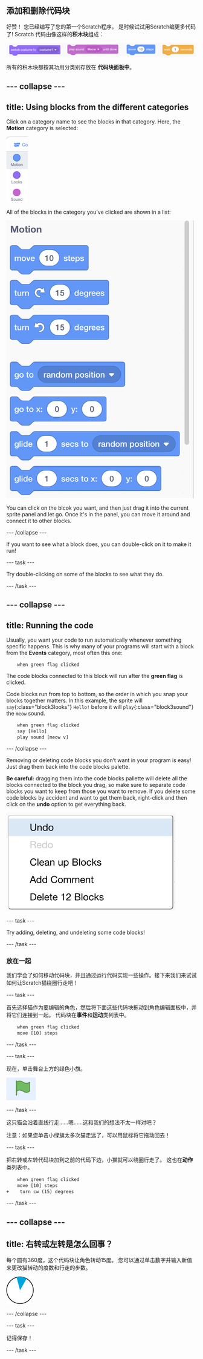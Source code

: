## 添加和删除代码块

好赞！ 您已经编写了您的第一个Scratch程序。 是时候试试用Scratch编更多代码了! Scratch 代码由像这样的**积木块**组成：

![](images/code1.png)

所有的积木块都按其功用分类别存放在 **代码块面板中**。

## \--- collapse \---

## title: Using blocks from the different categories

Click on a category name to see the blocks in that category. Here, the **Motion** category is selected:

![](images/code2a.png)

All of the blocks in the category you've clicked are shown in a list:

![](images/code2b.png)

You can click on the blcok you want, and then just drag it into the current sprite panel and let go. Once it's in the panel, you can move it around and connect it to other blocks.

\--- /collapse \---

If you want to see what a block does, you can double-click on it to make it run!

\--- task \---

Try double-clicking on some of the blocks to see what they do.

\--- /task \---

## \--- collapse \---

## title: Running the code

Usually, you want your code to run automatically whenever something specific happens. This is why many of your programs will start with a block from the **Events** category, most often this one:

```blocks3
    when green flag clicked
```

The code blocks connected to this block will run after the **green flag** is clicked.

Code blocks run from top to bottom, so the order in which you snap your blocks together matters. In this example, the sprite will `say`{:class="block3looks"} `Hello!` before it will `play`{:class="block3sound"} the `meow` sound.

```blocks3
    when green flag clicked
    say [Hello]
    play sound [meow v]
```

\--- /collapse \---

Removing or deleting code blocks you don’t want in your program is easy! Just drag them back into the code blocks palette.

**Be careful:** dragging them into the code blocks pallette will delete all the blocks connected to the block you drag, so make sure to separate code blocks you want to keep from those you want to remove. If you delete some code blocks by accident and want to get them back, right-click and then click on the **undo** option to get everything back.

![](images/code6.png)

\--- task \---

Try adding, deleting, and undeleting some code blocks!

\--- /task \---

### 放在一起

我们学会了如何移动代码块，并且通过运行代码实现一些操作。接下来我们来试试如何让Scratch猫绕圈行走吧！

\--- task \---

首先选择猫作为要编辑的角色，然后将下面这些代码块拖动到角色编辑面板中，并将它们连接到一起。 代码块在**事件**和**运动**类列表中。

```blocks3
    when green flag clicked
    move [10] steps
```

\--- /task \---

\--- task \---

现在，单击舞台上方的绿色小旗。

![](images/code7.png)

\--- /task \---

这只猫会沿着直线行走……嗯......这和我们的想法不太一样对吧？

注意：如果您单击小绿旗太多次猫走远了，可以用鼠标将它拖动回去！

\--- task \---

把右转或左转代码块加到之前的代码下边，小猫就可以绕圈行走了。 这也在**动作**类列表中。

```blocks3
    when green flag clicked
    move [10] steps
+    turn cw (15) degrees
```

\--- /task \---

## \--- collapse \---

## title: 右转或左转是怎么回事？

每个圆有360度，这个代码块让角色转动15度。 您可以通过单击数字并输入新值来更改猫转动的度数和行走的步数。

![](images/code9.png)

\--- /collapse \---

\--- task \---

记得保存！

\--- /task \---
